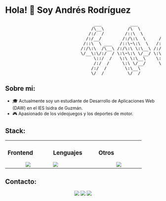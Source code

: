# Hola! 👋 Soy Andrés Rodríguez

<pre>
                                  ___           ___           ___       ___       ___     
                                 /\__\         /\  \         /\__\     /\__\     /\  \    
                                /:/  /        /::\  \       /:/  /    /:/  /    /::\  \   
                               /:/__/        /:/\:\  \     /:/  /    /:/  /    /:/\:\  \  
                              /::\  \ ___   /::\~\:\  \   /:/  /    /:/  /    /:/  \:\  \ 
                             /:/\:\  /\__\ /:/\:\ \:\__\ /:/__/    /:/__/    /:/__/ \:\__\
                             \/__\:\/:/  / \:\~\:\ \/__/ \:\  \    \:\  \    \:\  \ /:/  /
                                  \::/  /   \:\ \:\__\    \:\  \    \:\  \    \:\  /:/  / 
                                  /:/  /     \:\ \/__/     \:\  \    \:\  \    \:\/:/  /  
                                 /:/  /       \:\__\        \:\__\    \:\__\    \::/  /   
                                 \/__/         \/__/         \/__/     \/__/     \/__/    
</pre>

## Sobre mi:


- 🎓 Actualmente soy un estudiante de Desarrollo de Aplicaciones Web (DAW) en el IES Isidra de Guzmán.
- 🎮 Apasionado de los videojuegos y los deportes de motor.

## Stack:

<table><tr><td valign="top" width="25%">

### Frontend  
<a href="https://github.com/AndresRodriguezT">
<div align="center">  
       <img src="https://skillicons.dev/icons?i=html,css,bootstrap,js" /> 
</div>
</a>
 </td><td valign="top" width="25%">
        
### Lenguajes
<a href="https://github.com/AndresRodriguezT">
<div>
       <img src="https://skillicons.dev/icons?i=cs,js,java&perline=4" /> 
</div>
</a>

</td><td valign="top" width="25%">
  
### Otros
<a href="https://github.com/AndresRodriguezT">
<div align="center">
       <img src="https://skillicons.dev/icons?i=git,github,mysql,dotnet,docker,godot,vscode,visualstudio, &perline=4" /> 
</div>
</a>
</td>
</tr></table>


## Contacto:
<div align="center">
    <a href="https://www.linkedin.com/in/andr%C3%A9s-rodr%C3%ADguez-a01450314/" target="_blank"><img src="https://img.shields.io/badge/LinkedIn-0077B5?style=for-the-badge&logo=linkedin&logoColor=white"/></a>
    <a target="_blank" href="mailto:andresrodrigueztrapero@gmail.com"><img src="https://img.shields.io/badge/Gmail-D14836?style=for-the-badge&logo=gmail&logoColor=white"/></a>
    <a href="https://www.instagram.com/ndres_._/" target="_blank"><img src="https://img.shields.io/badge/Instagram-E4405F?style=for-the-badge&logo=instagram&logoColor=white"/></a>
</div>
